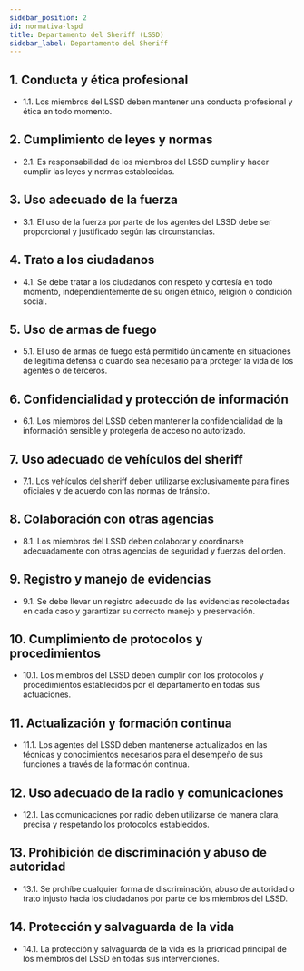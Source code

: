 ```yaml
---
sidebar_position: 2
id: normativa-lspd
title: Departamento del Sheriff (LSSD)
sidebar_label: Departamento del Sheriff
---
```


## 1. Conducta y ética profesional

- 1.1. Los miembros del LSSD deben mantener una conducta profesional y ética en todo momento.

## 2. Cumplimiento de leyes y normas

- 2.1. Es responsabilidad de los miembros del LSSD cumplir y hacer cumplir las leyes y normas establecidas.

## 3. Uso adecuado de la fuerza

- 3.1. El uso de la fuerza por parte de los agentes del LSSD debe ser proporcional y justificado según las circunstancias.

## 4. Trato a los ciudadanos

- 4.1. Se debe tratar a los ciudadanos con respeto y cortesía en todo momento, independientemente de su origen étnico, religión o condición social.

## 5. Uso de armas de fuego

- 5.1. El uso de armas de fuego está permitido únicamente en situaciones de legítima defensa o cuando sea necesario para proteger la vida de los agentes o de terceros.

## 6. Confidencialidad y protección de información

- 6.1. Los miembros del LSSD deben mantener la confidencialidad de la información sensible y protegerla de acceso no autorizado.

## 7. Uso adecuado de vehículos del sheriff

- 7.1. Los vehículos del sheriff deben utilizarse exclusivamente para fines oficiales y de acuerdo con las normas de tránsito.

## 8. Colaboración con otras agencias

- 8.1. Los miembros del LSSD deben colaborar y coordinarse adecuadamente con otras agencias de seguridad y fuerzas del orden.

## 9. Registro y manejo de evidencias

- 9.1. Se debe llevar un registro adecuado de las evidencias recolectadas en cada caso y garantizar su correcto manejo y preservación.

## 10. Cumplimiento de protocolos y procedimientos

- 10.1. Los miembros del LSSD deben cumplir con los protocolos y procedimientos establecidos por el departamento en todas sus actuaciones.

## 11. Actualización y formación continua

- 11.1. Los agentes del LSSD deben mantenerse actualizados en las técnicas y conocimientos necesarios para el desempeño de sus funciones a través de la formación continua.

## 12. Uso adecuado de la radio y comunicaciones

- 12.1. Las comunicaciones por radio deben utilizarse de manera clara, precisa y respetando los protocolos establecidos.

## 13. Prohibición de discriminación y abuso de autoridad

- 13.1. Se prohíbe cualquier forma de discriminación, abuso de autoridad o trato injusto hacia los ciudadanos por parte de los miembros del LSSD.

## 14. Protección y salvaguarda de la vida

- 14.1. La protección y salvaguarda de la vida es la prioridad principal de los miembros del LSSD en todas sus intervenciones.

